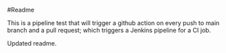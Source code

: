 #Readme

This is a pipeline test that will trigger a github action on every push to main branch and a pull request; which triggers a Jenkins pipeline for a CI job.


Updated readme.
